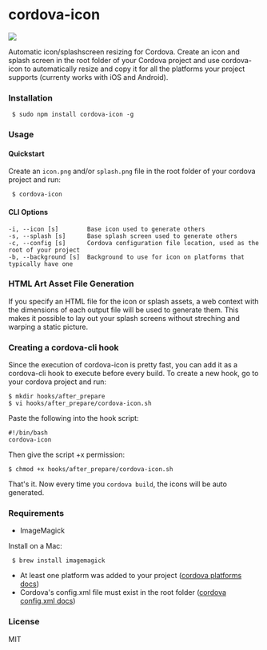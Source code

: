 # cordova-icon

<img src="cordova-icon-resize.png"/>

Automatic icon/splashscreen resizing for Cordova. Create an icon and splash screen in the root folder of your Cordova project and use cordova-icon to automatically resize and copy it for all the platforms your project supports (currenty works with iOS and Android).

### Installation

     $ sudo npm install cordova-icon -g

### Usage
     
#### Quickstart

Create an ```icon.png``` and/or ```splash.png``` file in the root folder of your cordova project and run:

     $ cordova-icon

#### CLI Options

    -i, --icon [s]        Base icon used to generate others
    -s, --splash [s]      Base splash screen used to generate others
    -c, --config [s]      Cordova configuration file location, used as the root of your project
    -b, --background [s]  Background to use for icon on platforms that typically have one

### HTML Art Asset File Generation

  If you specify an HTML file for the icon or splash assets, a web context with the dimensions of each output file will be used to generate them. This makes it possible to lay out your splash screens without streching and warping a static picture.

### Creating a cordova-cli hook

Since the execution of cordova-icon is pretty fast, you can add it as a cordova-cli hook to execute before every build.
To create a new hook, go to your cordova project and run:

    $ mkdir hooks/after_prepare
    $ vi hooks/after_prepare/cordova-icon.sh

Paste the following into the hook script:

    #!/bin/bash
    cordova-icon

Then give the script +x permission:

    $ chmod +x hooks/after_prepare/cordova-icon.sh

That's it. Now every time you ```cordova build```, the icons will be auto generated.

### Requirements

- ImageMagick

Install on a Mac:

     $ brew install imagemagick

- At least one platform was added to your project ([cordova platforms docs](http://cordova.apache.org/docs/en/3.4.0/guide_platforms_index.md.html#Platform%20Guides))
- Cordova's config.xml file must exist in the root folder ([cordova config.xml docs](http://cordova.apache.org/docs/en/3.4.0/config_ref_index.md.html#The%20config.xml%20File))

### License

MIT
